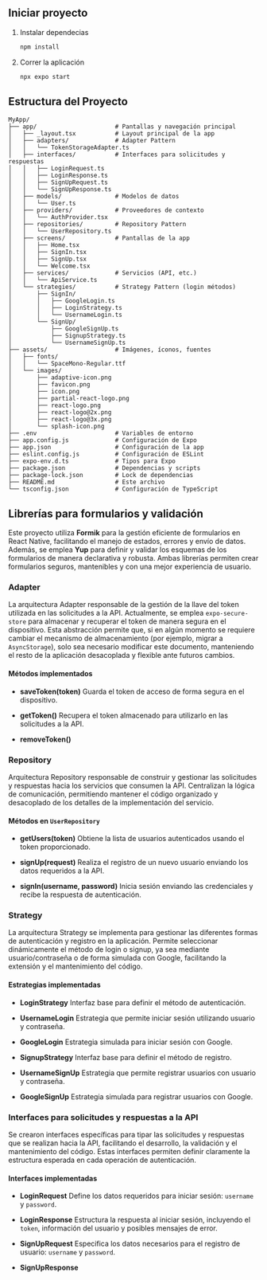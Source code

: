 ## Iniciar proyecto
1. Instalar dependecias

   ```bash
   npm install
   ```

2. Correr la aplicación

   ```bash
   npx expo start
   ```


## Estructura del Proyecto

```text
MyApp/
├── app/                      # Pantallas y navegación principal
│   ├── _layout.tsx           # Layout principal de la app
│   ├── adapters/             # Adapter Pattern
│   │   └── TokenStorageAdapter.ts
│   ├── interfaces/           # Interfaces para solicitudes y respuestas
│   │   ├── LoginRequest.ts
│   │   ├── LoginResponse.ts
│   │   ├── SignUpRequest.ts
│   │   └── SignUpResponse.ts
│   ├── models/               # Modelos de datos
│   │   └── User.ts
│   ├── providers/            # Proveedores de contexto
│   │   └── AuthProvider.tsx
│   ├── repositories/         # Repository Pattern
│   │   └── UserRepository.ts
│   ├── screens/              # Pantallas de la app
│   │   ├── Home.tsx
│   │   ├── SignIn.tsx
│   │   ├── SignUp.tsx
│   │   └── Welcome.tsx
│   ├── services/             # Servicios (API, etc.)
│   │   └── ApiService.ts
│   └── strategies/           # Strategy Pattern (login métodos)
│       ├── SignIn/
│       │   ├── GoogleLogin.ts
│       │   ├── LoginStrategy.ts
│       │   └── UsernameLogin.ts
│       └── SignUp/
│           ├── GoogleSignUp.ts
│           ├── SignupStrategy.ts
│           └── UsernameSignUp.ts
├── assets/                   # Imágenes, íconos, fuentes
│   ├── fonts/
│   │   └── SpaceMono-Regular.ttf
│   └── images/
│       ├── adaptive-icon.png
│       ├── favicon.png
│       ├── icon.png
│       ├── partial-react-logo.png
│       ├── react-logo.png
│       ├── react-logo@2x.png
│       ├── react-logo@3x.png
│       └── splash-icon.png
├── .env                      # Variables de entorno
├── app.config.js             # Configuración de Expo
├── app.json                  # Configuración de la app
├── eslint.config.js          # Configuración de ESLint
├── expo-env.d.ts             # Tipos para Expo
├── package.json              # Dependencias y scripts
├── package-lock.json         # Lock de dependencias
├── README.md                 # Este archivo
└── tsconfig.json             # Configuración de TypeScript
```

## Librerías para formularios y validación

Este proyecto utiliza **Formik** para la gestión eficiente de formularios en React Native, facilitando el manejo de estados, errores y envío de datos. Además, se emplea **Yup** para definir y validar los esquemas de los formularios de manera declarativa y robusta. Ambas librerías permiten crear formularios seguros, mantenibles y con una mejor experiencia de usuario.

### Adapter

La arquitectura Adapter responsable de la gestión de la llave del token utilizada en las solicitudes a la API. Actualmente, se emplea `expo-secure-store` para almacenar y recuperar el token de manera segura en el dispositivo. Esta abstracción permite que, si en algún momento se requiere cambiar el mecanismo de almacenamiento (por ejemplo, migrar a `AsyncStorage`), solo sea necesario modificar este documento, manteniendo el resto de la aplicación desacoplada y flexible ante futuros cambios.

#### Métodos implementados

- **saveToken(token)**
   Guarda el token de acceso de forma segura en el dispositivo.

- **getToken()**
   Recupera el token almacenado para utilizarlo en las solicitudes a la API.

- **removeToken()**

### Repository

Arquitectura Repository responsable de construir y gestionar las solicitudes y respuestas hacia los servicios que consumen la API. Centralizan la lógica de comunicación, permitiendo mantener el código organizado y desacoplado de los detalles de la implementación del servicio.

#### Métodos en `UserRepository`

- **getUsers(token)**
   Obtiene la lista de usuarios autenticados usando el token proporcionado.

- **signUp(request)**
   Realiza el registro de un nuevo usuario enviando los datos requeridos a la API.

- **signIn(username, password)**
   Inicia sesión enviando las credenciales y recibe la respuesta de autenticación.


### Strategy

La arquitectura Strategy se implementa para gestionar las diferentes formas de autenticación y registro en la aplicación. Permite seleccionar dinámicamente el método de login o signup, ya sea mediante usuario/contraseña o de forma simulada con Google, facilitando la extensión y el mantenimiento del código.

#### Estrategias implementadas

- **LoginStrategy**
   Interfaz base para definir el método de autenticación.

- **UsernameLogin**
   Estrategia que permite iniciar sesión utilizando usuario y contraseña.

- **GoogleLogin**
   Estrategia simulada para iniciar sesión con Google.

- **SignupStrategy**
   Interfaz base para definir el método de registro.

- **UsernameSignUp**
   Estrategia que permite registrar usuarios con usuario y contraseña.

- **GoogleSignUp**
   Estrategia simulada para registrar usuarios con Google.


### Interfaces para solicitudes y respuestas a la API

Se crearon interfaces específicas para tipar las solicitudes y respuestas que se realizan hacia la API, facilitando el desarrollo, la validación y el mantenimiento del código. Estas interfaces permiten definir claramente la estructura esperada en cada operación de autenticación.

#### Interfaces implementadas

- **LoginRequest**
   Define los datos requeridos para iniciar sesión: `username` y `password`.

- **LoginResponse**
   Estructura la respuesta al iniciar sesión, incluyendo el `token`, información del usuario y posibles mensajes de error.

- **SignUpRequest**
   Especifica los datos necesarios para el registro de usuario: `username` y `password`.

- **SignUpResponse**